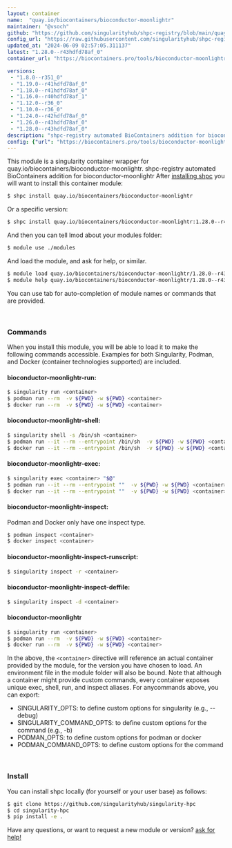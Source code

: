 ```yaml
---
layout: container
name:  "quay.io/biocontainers/bioconductor-moonlightr"
maintainer: "@vsoch"
github: "https://github.com/singularityhub/shpc-registry/blob/main/quay.io/biocontainers/bioconductor-moonlightr/container.yaml"
config_url: "https://raw.githubusercontent.com/singularityhub/shpc-registry/main/quay.io/biocontainers/bioconductor-moonlightr/container.yaml"
updated_at: "2024-06-09 02:57:05.311137"
latest: "1.28.0--r43hdfd78af_0"
container_url: "https://biocontainers.pro/tools/bioconductor-moonlightr"

versions:
 - "1.8.0--r351_0"
 - "1.19.0--r41hdfd78af_0"
 - "1.18.0--r41hdfd78af_0"
 - "1.16.0--r40hdfd78af_1"
 - "1.12.0--r36_0"
 - "1.10.0--r36_0"
 - "1.24.0--r42hdfd78af_0"
 - "1.26.0--r43hdfd78af_0"
 - "1.28.0--r43hdfd78af_0"
description: "shpc-registry automated BioContainers addition for bioconductor-moonlightr"
config: {"url": "https://biocontainers.pro/tools/bioconductor-moonlightr", "maintainer": "@vsoch", "description": "shpc-registry automated BioContainers addition for bioconductor-moonlightr", "latest": {"1.28.0--r43hdfd78af_0": "sha256:4804683f5edc760a005cf2673a7336e9373ac45391a58bc6779bd526be60cb27"}, "tags": {"1.8.0--r351_0": "sha256:758365058a716136af02ac1a27b4a9169c527cd59518fe7b6355cdf717bdf1b3", "1.19.0--r41hdfd78af_0": "sha256:adc02064233fc4b18541b8112a9600e618f55fffb6c4c4dbb21f79cda3864830", "1.18.0--r41hdfd78af_0": "sha256:9d6e280f4b2fd475c1958abc65accb28daa4ed9eacae74ff0e916c4a902d3fc5", "1.16.0--r40hdfd78af_1": "sha256:8e4e830e1e67ab0be4cd284e9936d34296cfd434d4eb78329611b15c65b585d7", "1.12.0--r36_0": "sha256:47138ca15cc6260606211610af7a7d2f9df1fe7a69dcc9f5cb4f3933880aa070", "1.10.0--r36_0": "sha256:4330c2d085a5553e6c3fe3cd323945077858fe2aecb09dffe20bed92f7dcb716", "1.24.0--r42hdfd78af_0": "sha256:ec84fdc322346eac64d0e15135067d7d7dae2d8a0a431833efbc06907e460bdc", "1.26.0--r43hdfd78af_0": "sha256:cf6fcf391b6884c45da375996bdb4644196f35fd4f1e3b01053ea79b7fd675d4", "1.28.0--r43hdfd78af_0": "sha256:4804683f5edc760a005cf2673a7336e9373ac45391a58bc6779bd526be60cb27"}, "docker": "quay.io/biocontainers/bioconductor-moonlightr"}
---
```


This module is a singularity container wrapper for quay.io/biocontainers/bioconductor-moonlightr.
shpc-registry automated BioContainers addition for bioconductor-moonlightr
After [installing shpc](#install) you will want to install this container module:


```bash
$ shpc install quay.io/biocontainers/bioconductor-moonlightr
```

Or a specific version:

```bash
$ shpc install quay.io/biocontainers/bioconductor-moonlightr:1.28.0--r43hdfd78af_0
```

And then you can tell lmod about your modules folder:

```bash
$ module use ./modules
```

And load the module, and ask for help, or similar.

```bash
$ module load quay.io/biocontainers/bioconductor-moonlightr/1.28.0--r43hdfd78af_0
$ module help quay.io/biocontainers/bioconductor-moonlightr/1.28.0--r43hdfd78af_0
```

You can use tab for auto-completion of module names or commands that are provided.

<br>

### Commands

When you install this module, you will be able to load it to make the following commands accessible.
Examples for both Singularity, Podman, and Docker (container technologies supported) are included.

#### bioconductor-moonlightr-run:

```bash
$ singularity run <container>
$ podman run --rm  -v ${PWD} -w ${PWD} <container>
$ docker run --rm  -v ${PWD} -w ${PWD} <container>
```

#### bioconductor-moonlightr-shell:

```bash
$ singularity shell -s /bin/sh <container>
$ podman run --it --rm --entrypoint /bin/sh  -v ${PWD} -w ${PWD} <container>
$ docker run --it --rm --entrypoint /bin/sh  -v ${PWD} -w ${PWD} <container>
```

#### bioconductor-moonlightr-exec:

```bash
$ singularity exec <container> "$@"
$ podman run --it --rm --entrypoint ""  -v ${PWD} -w ${PWD} <container> "$@"
$ docker run --it --rm --entrypoint ""  -v ${PWD} -w ${PWD} <container> "$@"
```

#### bioconductor-moonlightr-inspect:

Podman and Docker only have one inspect type.

```bash
$ podman inspect <container>
$ docker inspect <container>
```

#### bioconductor-moonlightr-inspect-runscript:

```bash
$ singularity inspect -r <container>
```

#### bioconductor-moonlightr-inspect-deffile:

```bash
$ singularity inspect -d <container>
```



#### bioconductor-moonlightr

```bash
$ singularity run <container>
$ podman run --rm  -v ${PWD} -w ${PWD} <container>
$ docker run --rm  -v ${PWD} -w ${PWD} <container>
```


In the above, the `<container>` directive will reference an actual container provided
by the module, for the version you have chosen to load. An environment file in the
module folder will also be bound. Note that although a container
might provide custom commands, every container exposes unique exec, shell, run, and
inspect aliases. For anycommands above, you can export:

 - SINGULARITY_OPTS: to define custom options for singularity (e.g., --debug)
 - SINGULARITY_COMMAND_OPTS: to define custom options for the command (e.g., -b)
 - PODMAN_OPTS: to define custom options for podman or docker
 - PODMAN_COMMAND_OPTS: to define custom options for the command

<br>

### Install

You can install shpc locally (for yourself or your user base) as follows:

```bash
$ git clone https://github.com/singularityhub/singularity-hpc
$ cd singularity-hpc
$ pip install -e .
```

Have any questions, or want to request a new module or version? [ask for help!](https://github.com/singularityhub/singularity-hpc/issues)